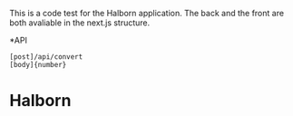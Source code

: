 This is a code test for the Halborn application.
The back and the front are both avaliable in the next.js structure.

*API
```
[post]/api/convert
[body]{number}
```

# Halborn

